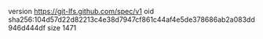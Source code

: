 version https://git-lfs.github.com/spec/v1
oid sha256:104d57d22d82213c4e38d7947cf861c44af4e5de378686ab2a083dd946d444df
size 1471
